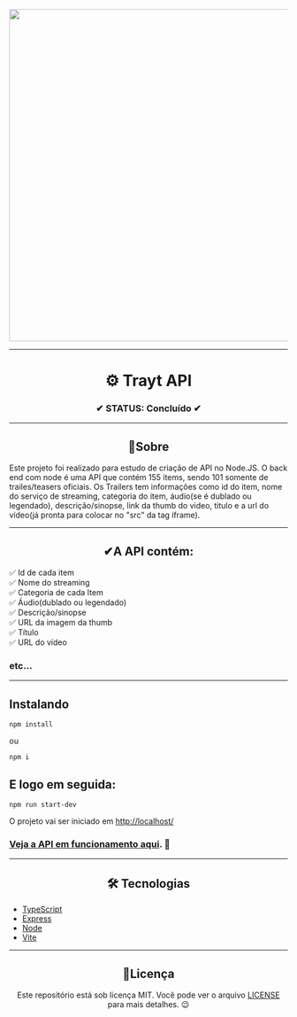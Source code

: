 <div align="center">
  <img width="600" src="https://cdn-icons-png.flaticon.com/512/1493/1493169.png">
</div>

---

<h1 align="center">⚙️ Trayt API</h1>
<h3 align="center">✔ STATUS: Concluído ✔</h3>

---

<h2 align="center">📖Sobre</h2>

<p align="left">Este projeto foi realizado para estudo de criação de API no Node.JS. O back end com node é uma API que contém 155 items, sendo 101 somente de trailes/teasers oficiais. Os Trailers tem informações como id do item, nome do serviço de streaming, categoria do item, áudio(se é dublado ou legendado), descrição/sinopse, link da thumb do video, titulo e a url do vídeo(já pronta para colocar no "src" da tag iframe).</p>

---

<h2 align="center">✔A API contém:</h2>

✅ Id de cada item<br>
✅ Nome do streaming<br>
✅ Categoria de cada Item<br>
✅ Áudio(dublado ou legendado)<br>
✅ Descrição/sinopse<br>
✅ URL da imagem da thumb<br>
✅ Título<br>
✅ URL do vídeo<br>
### etc...
---

<h2>Instalando</h2>

```
npm install
```
ou
```
npm i
```

<h2>E logo em seguida:</h2>

```
npm run start-dev
```

<p>O projeto vai ser iniciado em <a target="_blank" href='http://localhost/'>http://localhost/</p>

### Veja a API em funcionamento <a target="_blank" href='https://trailersapi.herokuapp.com/'>aqui</a>. 🧐

---

<h2 align="center">🛠 Tecnologias</h2>

- [TypeScript](https://www.typescriptlang.org/)
- [Express](https://expressjs.com/pt-br/)
- [Node](https://nodejs.org/en/)
- [Vite](https://vitejs.dev/)

---

<h2 align="center">📝Licença</h2>

<p align="center">
   Este repositório está sob licença MIT. Você pode ver o arquivo <a href="https://github.com/gabriell-c/trayt-node/blob/main/License"> LICENSE</a>
   para mais detalhes. 😉
</p>
